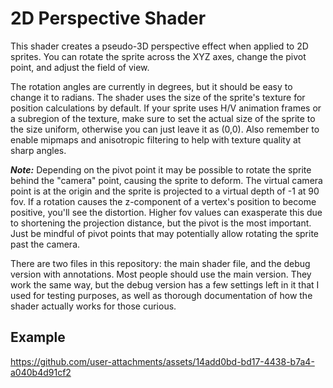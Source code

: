 # 2D Perspective Shader
This shader creates a pseudo-3D perspective effect when applied to 2D sprites. You can rotate the sprite across the XYZ axes, change the pivot point, and adjust the field of view.

The rotation angles are currently in degrees, but it should be easy to change it to radians. The shader uses the size of the sprite's texture for position calculations by default. If your sprite uses H/V animation frames or a subregion of the texture, make sure to set the actual size of the sprite to the size uniform, otherwise you can just leave it as (0,0). Also remember to enable mipmaps and anisotropic filtering to help with texture quality at sharp angles.

***Note:*** Depending on the pivot point it may be possible to rotate the sprite behind the "camera" point, causing the sprite to deform. The virtual camera point is at the origin and the sprite is projected to a virtual depth of -1 at 90 fov. If a rotation causes the z-component of a vertex's position to become positive, you'll see the distortion. Higher fov values can exasperate this due to shortening the projection distance, but the pivot is the most important. Just be mindful of pivot points that may potentially allow rotating the sprite past the camera.

There are two files in this repository: the main shader file, and the debug version with annotations. Most people should use the main version. They work the same way, but the debug version has a few settings left in it that I used for testing purposes, as well as thorough documentation of how the shader actually works for those curious.

## Example
https://github.com/user-attachments/assets/14add0bd-bd17-4438-b7a4-a040b4d91cf2
